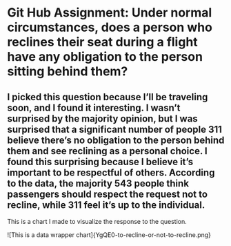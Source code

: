 # Git Hub Assignment: Under normal circumstances, does a person who reclines their seat during a flight have any obligation to the person sitting behind them?

## I picked this question because I’ll be traveling soon, and I found it interesting. I wasn’t surprised by the majority opinion, but I was surprised that a significant number of people 311 believe there’s no obligation to the person behind them and see reclining as a personal choice. I found this surprising because I believe it’s important to be respectful of others. According to the data, the majority 543 people think passengers should respect the request not to recline, while 311 feel it’s up to the individual.

This is a chart I made to visualize the response to the question. 

![This is a data wrapper chart]{YgQE0-to-recline-or-not-to-recline.png}
